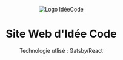 <p align=center>
<img src="https://i.ibb.co/m0kGLc5/Screenshot-1.png" alt="Logo IdéeCode" border="0" margin="0 auto">
</p>
<h1 align=center>
	Site Web d'Idée Code
</h1>
<p align=center>
	Technologie utlisé : Gatsby/React
</p>
